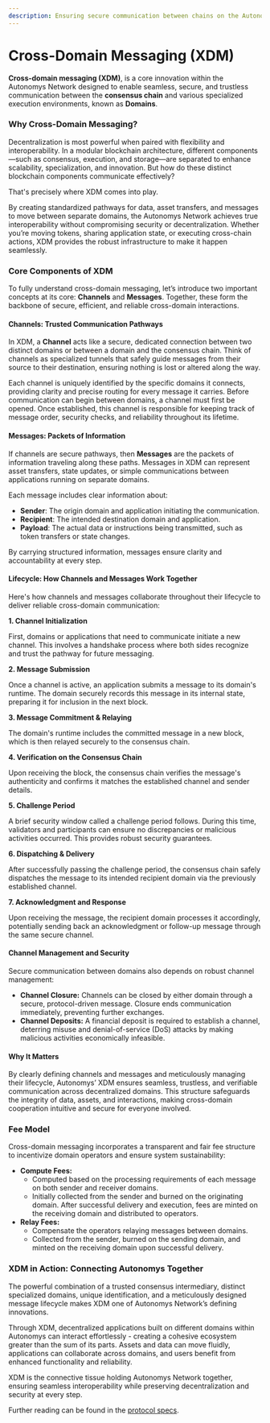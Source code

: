 ```yaml
---
description: Ensuring secure communication between chains on the Autonomys Network
---
```


# Cross-Domain Messaging (XDM)

**Cross-domain messaging (XDM)**, is a core innovation within the Autonomys Network designed to enable seamless, secure, and trustless communication between the **consensus chain** and various specialized execution environments, known as **Domains**.

### Why Cross-Domain Messaging?

Decentralization is most powerful when paired with flexibility and interoperability. In a modular blockchain architecture, different components—such as consensus, execution, and storage—are separated to enhance scalability, specialization, and innovation. But how do these distinct blockchain components communicate effectively?

That's precisely where XDM comes into play.

By creating standardized pathways for data, asset transfers, and messages to move between separate domains, the Autonomys Network achieves true interoperability without compromising security or decentralization. Whether you’re moving tokens, sharing application state, or executing cross-chain actions, XDM provides the robust infrastructure to make it happen seamlessly.

### Core Components of XDM

To fully understand cross-domain messaging, let’s introduce two important concepts at its core: **Channels** and **Messages**. Together, these form the backbone of secure, efficient, and reliable cross-domain interactions.

#### Channels: Trusted Communication Pathways

In XDM, a **Channel** acts like a secure, dedicated connection between two distinct domains or between a domain and the consensus chain. Think of channels as specialized tunnels that safely guide messages from their source to their destination, ensuring nothing is lost or altered along the way.

Each channel is uniquely identified by the specific domains it connects, providing clarity and precise routing for every message it carries. Before communication can begin between domains, a channel must first be opened. Once established, this channel is responsible for keeping track of message order, security checks, and reliability throughout its lifetime.

#### Messages: Packets of Information

If channels are secure pathways, then **Messages** are the packets of information traveling along these paths. Messages in XDM can represent asset transfers, state updates, or simple communications between applications running on separate domains.

Each message includes clear information about:

* **Sender**: The origin domain and application initiating the communication.
* **Recipient**: The intended destination domain and application.
* **Payload**: The actual data or instructions being transmitted, such as token transfers or state changes.

By carrying structured information, messages ensure clarity and accountability at every step.

#### Lifecycle: How Channels and Messages Work Together

Here's how channels and messages collaborate throughout their lifecycle to deliver reliable cross-domain communication:

**1. Channel Initialization**

First, domains or applications that need to communicate initiate a new channel. This involves a handshake process where both sides recognize and trust the pathway for future messaging.

**2. Message Submission**

Once a channel is active, an application submits a message to its domain's runtime. The domain securely records this message in its internal state, preparing it for inclusion in the next block.

**3. Message Commitment & Relaying**

The domain's runtime includes the committed message in a new block, which is then relayed securely to the consensus chain.

**4. Verification on the Consensus Chain**

Upon receiving the block, the consensus chain verifies the message's authenticity and confirms it matches the established channel and sender details.

**5. Challenge Period**

A brief security window called a challenge period follows. During this time, validators and participants can ensure no discrepancies or malicious activities occurred. This provides robust security guarantees.

**6. Dispatching & Delivery**

After successfully passing the challenge period, the consensus chain safely dispatches the message to its intended recipient domain via the previously established channel.

**7. Acknowledgment and Response**

Upon receiving the message, the recipient domain processes it accordingly, potentially sending back an acknowledgment or follow-up message through the same secure channel.

#### Channel Management and Security

Secure communication between domains also depends on robust channel management:

* **Channel Closure:** Channels can be closed by either domain through a secure, protocol-driven message. Closure ends communication immediately, preventing further exchanges.
* **Channel Deposits:** A financial deposit is required to establish a channel, deterring misuse and denial-of-service (DoS) attacks by making malicious activities economically infeasible.

#### Why It Matters

By clearly defining channels and messages and meticulously managing their lifecycle, Autonomys’ XDM ensures seamless, trustless, and verifiable communication across decentralized domains. This structure safeguards the integrity of data, assets, and interactions, making cross-domain cooperation intuitive and secure for everyone involved.

### Fee Model

Cross-domain messaging incorporates a transparent and fair fee structure to incentivize domain operators and ensure system sustainability:

* **Compute Fees:**
  * Computed based on the processing requirements of each message on both sender and receiver domains.
  * Initially collected from the sender and burned on the originating domain. After successful delivery and execution, fees are minted on the receiving domain and distributed to operators.
* **Relay Fees:**
  * Compensate the operators relaying messages between domains.
  * Collected from the sender, burned on the sending domain, and minted on the receiving domain upon successful delivery.

### XDM in Action: Connecting Autonomys Together

The powerful combination of a trusted consensus intermediary, distinct specialized domains, unique identification, and a meticulously designed message lifecycle makes XDM one of Autonomys Network’s defining innovations.

Through XDM, decentralized applications built on different domains within Autonomys can interact effortlessly - creating a cohesive ecosystem greater than the sum of its parts. Assets and data can move fluidly, applications can collaborate across domains, and users benefit from enhanced functionality and reliability.

XDM is the connective tissue holding Autonomys Network together, ensuring seamless interoperability while preserving decentralization and security at every step.

Further reading can be found in the [protocol specs](https://github.com/subspace/protocol-specs/blob/main/docs/decex/xdm.md).
